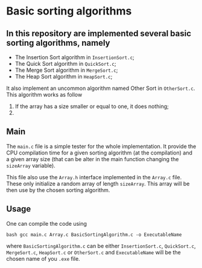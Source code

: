 # Basic sorting algorithms

## In this repository are implemented several basic sorting algorithms, namely

* The Insertion Sort algorithm in `InsertionSort.c`;
* The Quick Sort algorithm in `QuickSort.c`;
* The Merge Sort algorithm in `MergeSort.c`;
* The Heap Sort algorithm in `HeapSort.c`;

It also implement an uncommon algorithm named Other Sort in `OtherSort.c`. This algorithm works as follow

1. If the array has a size smaller or equal to one, it does nothing;
2.

## Main
The `main.c` file is a simple tester for the whole implementation. It provide the CPU compilation time for a given sorting algorithm (at the compilation) and a given array size (that can be alter in the main function changing the `sizeArray` variable).

This file also use the `Array.h` interface implemented in the `Array.c` file. These only initialize a random array of length `sizeArray`. This array will be then use by the chosen sorting algorithm.

## Usage

One can compile the code using

``bash
gcc main.c Array.c BasicSortingAlgorithm.c -o ExecutableName
``

where `BasicSortingAlgorithm.c` can be either `InsertionSort.c`, `QuickSort.c`, `MergeSort.c`, `HeapSort.c`
or `OtherSort.c` and `ExecutableName` will be the chosen name of you `.exe` file.
